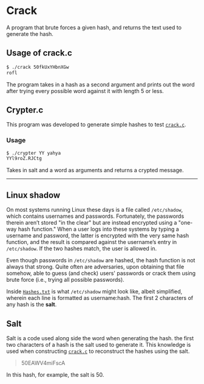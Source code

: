 # Crack

A program that brute forces a given hash, and returns the text used to generate the hash.

## Usage of crack.c

```bash
$ ./crack 50fkUxYHbnXGw
rofl
```

The program takes in a hash as a second argument and prints out the word after trying every possible word against it with length 5 or less.

## Crypter.c

This program was developed to generate simple hashes to test [`crack.c`](crack.c).

### Usage

```bash
$ ./crypter YY yahya
YYl9roZ.RJCtg
```

Takes in salt and a word as arguments and returns a crypted message.

---

## Linux shadow

On most systems running Linux these days is a file called `/etc/shadow`, which contains usernames and passwords. Fortunately, the passwords therein aren’t stored "in the clear" but are instead encrypted using a "one-way hash function." When a user logs into these systems by typing a username and password, the latter is encrypted with the very same hash function, and the result is compared against the username’s entry in `/etc/shadow`. If the two hashes match, the user is allowed in.

Even though passwords in `/etc/shadow` are hashed, the hash function is not always that strong. Quite often are adversaries, upon obtaining that file somehow, able to guess (and check) users' passwords or crack them using brute force (i.e., trying all possible passwords).

Inside [`Hashes.txt`](Hashes.txt) is what `/etc/shadow` might look like, albeit simplified, wherein each line is formatted as username:hash. The first 2 characters of any hash is the **salt**.

## Salt

Salt is a code used along side the word when generating the hash. the first two characters of a hash is the salt used to generate it. This knowledge is used when constructing [`crack.c`](crack.c) to reconstruct the hashes using the salt.

> 50EAWV4miFscA

In this hash, for example, the salt is 50.
